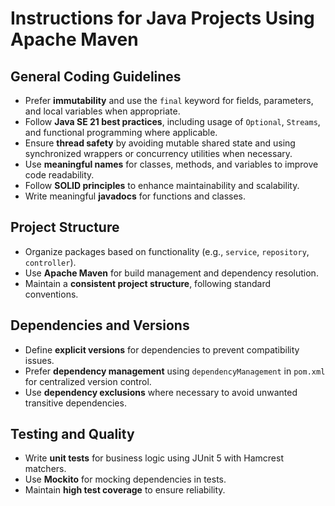 # Instructions for Java Projects Using Apache Maven

## General Coding Guidelines
- Prefer **immutability** and use the `final` keyword for fields, parameters, and local variables when appropriate.
- Follow **Java SE 21 best practices**, including usage of `Optional`, `Streams`, and functional programming where applicable.
- Ensure **thread safety** by avoiding mutable shared state and using synchronized wrappers or concurrency utilities when necessary.
- Use **meaningful names** for classes, methods, and variables to improve code readability.
- Follow **SOLID principles** to enhance maintainability and scalability.
- Write meaningful **javadocs** for functions and classes.

## Project Structure
- Organize packages based on functionality (e.g., `service`, `repository`, `controller`).
- Use **Apache Maven** for build management and dependency resolution.
- Maintain a **consistent project structure**, following standard conventions.

## Dependencies and Versions
- Define **explicit versions** for dependencies to prevent compatibility issues.
- Prefer **dependency management** using `dependencyManagement` in `pom.xml` for centralized version control.
- Use **dependency exclusions** where necessary to avoid unwanted transitive dependencies.

## Testing and Quality
- Write **unit tests** for business logic using JUnit 5 with Hamcrest matchers.
- Use **Mockito** for mocking dependencies in tests.
- Maintain **high test coverage** to ensure reliability.
